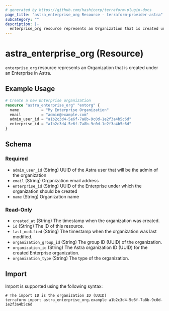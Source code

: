 ```yaml
---
# generated by https://github.com/hashicorp/terraform-plugin-docs
page_title: "astra_enterprise_org Resource - terraform-provider-astra"
subcategory: ""
description: |-
  enterprise_org resource represents an Organization that is created under an Enterprise in Astra.
---
```


# astra_enterprise_org (Resource)

`enterprise_org` resource represents an Organization that is created under an Enterprise in Astra.

## Example Usage

```terraform
# Create a new Enterprise organization
resource "astra_enterprise_org" "entorg" {
  name          = "My Enterprise Organization"
  email         = "admin@example.com"
  admin_user_id = "a1b2c3d4-5e6f-7a8b-9c0d-1e2f3a4b5c6d"
  enterprise_id = "a1b2c3d4-5e6f-7a8b-9c0d-1e2f3a4b5c6d"
}
```

<!-- schema generated by tfplugindocs -->
## Schema

### Required

- `admin_user_id` (String) UUID of the Astra user that will be the admin of the organization
- `email` (String) Organization email address
- `enterprise_id` (String) UUID of the Enterprise under which the organization should be created
- `name` (String) Organization name

### Read-Only

- `created_at` (String) The timestamp when the organization was created.
- `id` (String) The ID of this resource.
- `last_modified` (String) The timestamp when the organization was last modified.
- `organization_group_id` (String) The group ID (UUID) of the organization.
- `organization_id` (String) The Astra organization ID (UUID) for the created Enterprise organization.
- `organization_type` (String) The type of the organization.

## Import

Import is supported using the following syntax:

```shell
# The import ID is the organization ID (UUID)
terraform import astra_enterprise_org.example a1b2c3d4-5e6f-7a8b-9c0d-1e2f3a4b5c6d
```

